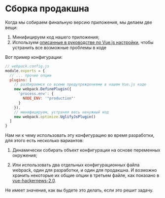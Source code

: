 # Сборка продакшна

Когда мы собираем финальную версию приложения, мы делаем две вещи:

1. Минифицируем код нашего приложения;
2. Используем [описанные в руководстве по Vue.js настройки](https://ru.vuejs.org/v2/guide/deployment.html), чтобы устранить все возможные проблемы в коде

Вот пример конфигурации:

``` js
// webpack.config.js
module.exports = {
  // ... прочие опции
  plugins: [
    // разбираемся со всеми предупреждениями в нашем Vue.js коде
    new webpack.DefinePlugin({
      'process.env': {
        NODE_ENV: '"production"'
      }
    }),
    // минифицируем, устраняя весь ненужный код
    new webpack.optimize.UglifyJsPlugin()
  ]
}
```

Нам ни к чему использовать эту конфигурацию во время разработки, для этого есть несколько вариантов:

1. Динамически собирать объект конфигурации на основе переменных окружения;

2. Или использовать два отдельных конфигурационных файла webpack, один для разработки, и один для продакшна. И возможно хранить некоторые их общие опции в третьем файле, как показано в [vue-hackernews-2.0](https://github.com/vuejs/vue-hackernews-2.0).

Не имеет значения, как вы будете это делать, если это решит задачу.
